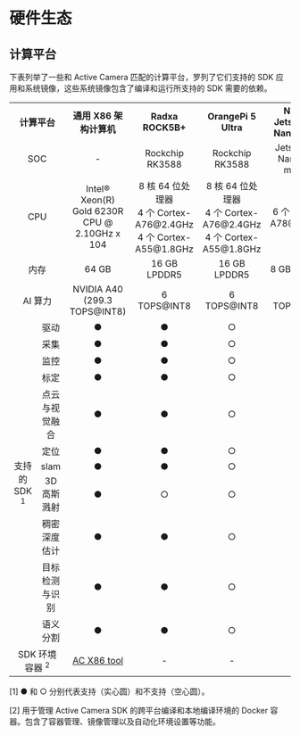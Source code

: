 # 硬件生态
## 计算平台

下表列举了一些和 Active Camera 匹配的计算平台，罗列了它们支持的 SDK 应用和系统镜像，这些系统镜像包含了编译和运行所支持的 SDK 需要的依赖。

<table class="docutils align-default">
    <tr class="row-even">
        <th colspan="2">计算平台</th>
        <th>通用 X86 架构计算机</th>
        <th>Radxa ROCK5B+</th>
        <th>OrangePi 5 Ultra</th>
        <th>NVIDIA Jetson Orin Nano Super</th>
        <th>D-Robotics RDK X5</th>
    </tr>
    <tr class="row-odd" style="text-align: center; vertical-align: middle;">
        <td colspan="2">SOC</td>
        <td>-</td>
        <td>Rockchip RK3588</td>
        <td>Rockchip RK3588</td>
        <td>Jetson Orin Nano 8GB module</td>
        <td>Sunrise 5</td>
    </tr>
    <tr class="row-even" style="text-align: center; vertical-align: middle;">
        <td colspan="2">CPU</td>
        <td>Intel® Xeon(R)<br> Gold 6230R CPU @<br> 2.10GHz x 104</td>
        <td>8 核 64 位处理器<br> 4 个 Cortex-A76@2.4GHz<br> 4 个 Cortex-A55@1.8GHz</td>
        <td>8 核 64 位处理器<br> 4 个 Cortex-A76@2.4GHz<br> 4 个 Cortex-A55@1.8GHz</td>
        <td>6 个 Cortex-A78@2.4GHz</td>
        <td>8 个 Cortex-A55@1.5GHz</td>
    </tr>
    <tr class="row-odd" style="text-align: center; vertical-align: middle;">
        <td colspan="2">内存</td>
        <td>64 GB</td>
        <td>16 GB LPDDR5</td>
        <td>16 GB LPDDR5</td>
        <td>8 GB LPDDR5</td>
        <td>8 GB LPDDR4</td>
    </tr>
    <tr class="row-even" style="text-align: center; vertical-align: middle;">
        <td colspan="2">AI 算力</td>
        <td>NVIDIA A40<br> (299.3 TOPS@INT8)</td>
        <td>6 TOPS@INT8</td>
        <td>6 TOPS@INT8</td>
        <td>67 TOPS@INT8</td>
        <td>10 TOPS@INT8</td>
    </tr>
    <tr style="text-align: center; vertical-align: middle;">
        <td rowspan="11">支持的 SDK <sup>1</sup> </td>
        <td>驱动</td>
        <td>●</td>
        <td>●</td>
        <td>○</td>
        <td>○</td>
        <td>○</td>
    </tr>
    <tr style="text-align: center; vertical-align: middle;">
        <td>采集</td>
        <td>●</td>
        <td>●</td>
        <td>○</td>
        <td>○</td>
        <td>○</td>
    </tr>
    <tr style="text-align: center; vertical-align: middle;">
        <td>监控</td>
        <td>●</td>
        <td>●</td>
        <td>○</td>
        <td>○</td>
        <td>○</td>
    </tr>
    <tr style="text-align: center; vertical-align: middle;">
        <td>标定</td>
        <td>●</td>
        <td>●</td>
        <td>○</td>
        <td>○</td>
        <td>○</td>
    </tr>
    <tr style="text-align: center; vertical-align: middle;">
        <td>点云与视觉融合</td>
        <td>●</td>
        <td>●</td>
        <td>○</td>
        <td>○</td>
        <td>○</td>
    </tr>
    <tr style="text-align: center; vertical-align: middle;">
        <td>定位</td>
        <td>●</td>
        <td>●</td>
        <td>○</td>
        <td>○</td>
        <td>○</td>
    </tr>
    <tr style="text-align: center; vertical-align: middle;">
        <td>slam</td>
        <td>●</td>
        <td>●</td>
        <td>○</td>
        <td>○</td>
        <td>○</td>
    </tr>
    <tr style="text-align: center; vertical-align: middle;">
        <td>3D 高斯溅射</td>
        <td>●</td>
        <td>○</td>
        <td>○</td>
        <td>○</td>
        <td>○</td>
    </tr>
    <tr style="text-align: center; vertical-align: middle;">
        <td>稠密深度估计</td>
        <td>●</td>
        <td>●</td>
        <td>○</td>
        <td>○</td>
        <td>○</td>
    </tr>
    <tr style="text-align: center; vertical-align: middle;">
        <td>目标检测与识别</td>
        <td>●</td>
        <td>●</td>
        <td>○</td>
        <td>○</td>
        <td>○</td>
    </tr>
    <tr style="text-align: center; vertical-align: middle;">
        <td>语义分割</td>
        <td>●</td>
        <td>●</td>
        <td>○</td>
        <td>○</td>
        <td>○</td>
    </tr>
    <tr style="text-align: center; vertical-align: middle;">
        <td colspan="2">SDK 环境容器 <sup>2</sup> </td>
        <td>
            <a href="https://github.com/RoboSense-Robotics/ros2_ac_sdk_infra/tree/main/tools/cross_compilation">
                AC X86 tool
            </a>
        </td>
        <td>-</td>
        <td>-</td>
        <td>-</td>
        <td>-</td>
    </tr>
</table>

[1] ● 和 ○ 分别代表支持（实心圆）和不支持（空心圆）。

[2] 用于管理 Active Camera SDK 的跨平台编译和本地编译环境的 Docker 容器。包含了容器管理、镜像管理以及自动化环境设置等功能。
